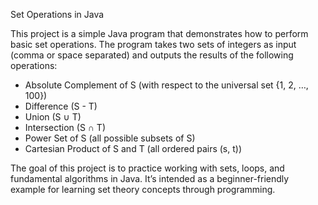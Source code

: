 Set Operations in Java

This project is a simple Java program that demonstrates how to perform basic set operations. 
The program takes two sets of integers as input (comma or space separated) and outputs the results of the following operations:

- Absolute Complement of S (with respect to the universal set {1, 2, …, 100})
- Difference (S - T)
- Union (S ∪ T)
- Intersection (S ∩ T)
- Power Set of S (all possible subsets of S)
- Cartesian Product of S and T (all ordered pairs (s, t))

The goal of this project is to practice working with sets, loops, and fundamental algorithms in Java. 
It’s intended as a beginner-friendly example for learning set theory concepts through programming.
